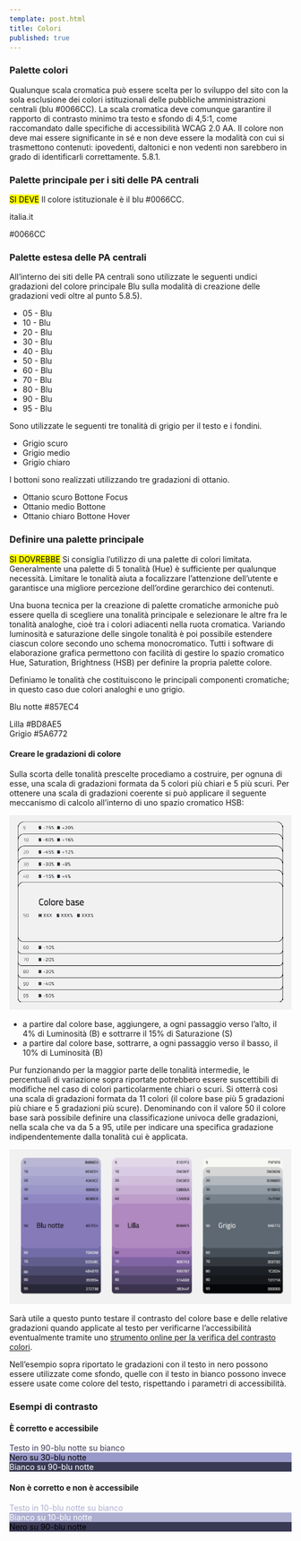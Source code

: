 ```yaml
---
template: post.html
title: Colori
published: true
---
```


### Palette colori 

Qualunque scala cromatica può essere scelta per lo sviluppo del sito con la sola esclusione dei colori istituzionali delle pubbliche amministrazioni centrali  (blu #0066CC). La scala cromatica deve comunque garantire il rapporto di contrasto minimo tra testo e sfondo di 4,5:1, come raccomandato dalle specifiche di accessibilità WCAG 2.0 AA. Il colore non deve mai essere significante in sé e non deve essere la modalità con cui si trasmettono contenuti: ipovedenti, daltonici e non vedenti non sarebbero in grado di identificarli correttamente. 5.8.1. 

### Palette principale per i siti delle PA centrali
<div class="lg-callout lg-callout-must">
<mark>SI DEVE</mark> Il colore istituzionale è il blu #0066CC.
</div>

<div class="lg-example-colore-blu-italia">
  <div class="ita-bg-colore-blu-italia-50">
      <p class="h3">italia.it</p>
      <p class="h4">#0066CC</p>
  </div>
</div>

<!-- ![html](/images/blu.png) -->

### Palette estesa delle PA centrali
All’interno dei siti delle PA centrali sono utilizzate le seguenti undici gradazioni del colore principale Blu sulla modalità di creazione delle gradazioni vedi oltre al punto 5.8.5).

<ul class="palette-example">
  <li class="ita-colore-blu-italia-05">
                        05 - Blu</li>
  <li class="ita-colore-blu-italia-10">
                        10 - Blu</li>
  <li class="ita-colore-blu-italia-20">
                        20 - Blu</li>
  <li class="ita-colore-blu-italia-30">
                        30 - Blu</li>
  <li class="ita-colore-blu-italia-40">
                        40 - Blu</li>
  <li class="ita-colore-blu-italia-50">
                        50 - Blu</li>
  <li class="ita-colore-blu-italia-60">
                        60 - Blu</li>
  <li class="ita-colore-blu-italia-70">
                        70 - Blu</li>
  <li class="ita-colore-blu-italia-80">
                        80 - Blu</li>
  <li class="ita-colore-blu-italia-90">
                        90 - Blu</li>
  <li class="ita-colore-blu-italia-95">
                        95 - Blu</li>
</ul>

Sono utilizzate le seguenti tre tonalità di grigio per il testo e i fondini.

<ul class="palette-example">
  <li class="ita-colore-grigio-scuro">
                        Grigio scuro
  </li>
  <li class="ita-colore-grigio-medio">
                        Grigio medio
  </li>
  <li class="ita-colore-grigio-chiaro">
                        Grigio chiaro
  </li>
</ul>

I bottoni sono realizzati utilizzando tre gradazioni di ottanio.

<ul class="palette-example">
  <li class="ita-colore-ottanio-scuro">
                        Ottanio scuro Bottone Focus
  <li class="ita-colore-ottanio-medio">
                        Ottanio medio Bottone 
  <li class="ita-colore-ottanio-chiaro">
                        Ottanio chiaro Bottone Hover
  </li>
</ul>


### Definire una palette principale

<div class="lg-callout lg-callout-should">
<mark>SI DOVREBBE</mark> Si consiglia l’utilizzo di una palette di colori limitata. Generalmente una palette di 5 tonalità (Hue) è sufficiente per qualunque necessità. Limitare le tonalità aiuta a focalizzare l’attenzione dell’utente e garantisce una migliore percezione dell’ordine gerarchico dei contenuti.</div>

Una buona tecnica per la creazione di palette cromatiche armoniche può essere quella di scegliere una tonalità principale e selezionare le altre fra le tonalità analoghe, cioè tra i colori adiacenti nella ruota cromatica. Variando luminosità e saturazione delle singole tonalità è poi possibile estendere ciascun colore secondo uno schema monocromatico. Tutti i software di elaborazione grafica permettono con facilità di gestire lo spazio cromatico Hue, Saturation, Brightness (HSB) per definire la propria palette colore.


Definiamo le tonalità che costituiscono le principali componenti cromatiche;
in questo caso due colori analoghi e uno grigio.

<div class="lg-example-palette-1 row">
  <div class="col-xs-12 col-md-4"><div style="background: #857EC4"></div><p>Blu notte #857EC4<p></div>
  <div class="col-xs-12 col-md-4"><div style="background: #BD8AE5"></div>Lilla #BD8AE5</div>
  <div class="col-xs-12 col-md-4"><div style="background: #5A6772"></div>Grigio #5A6772</div>
</div>

<!-- ![html](/images/palette-personale.jpg) -->

#### Creare le gradazioni di colore
Sulla scorta delle tonalità prescelte procediamo a costruire, per ognuna di esse, una scala di gradazioni formata da 5 colori più chiari e 5 più scuri. Per ottenere una scala di gradazioni coerente si può applicare il seguente meccanismo di calcolo all’interno di uno spazio cromatico HSB:

![](/images/costruire-palette.jpg)

- a partire dal colore base, aggiungere, a ogni passaggio verso l’alto, il 4% di Luminosità (B) e sottrarre il 15% di Saturazione (S)
- a partire dal colore base, sottrarre, a ogni passaggio verso il basso, il 10% di Luminosità (B)

Pur funzionando per la maggior parte delle tonalità intermedie, le percentuali di variazione sopra riportate potrebbero essere suscettibili di modifiche nel caso di colori particolarmente chiari o scuri. Si otterrà così una scala di gradazioni formata da 11 colori (il colore base più 5 gradazioni più chiare e 5 gradazioni più scure). Denominando con il valore 50 il colore base sarà possibile definire una classificazione univoca delle gradazioni, nella scala che va da 5 a 95, utile per indicare una specifica gradazione indipendentemente dalla tonalità cui è applicata.

![](/images/palette-viola.jpg)

Sarà utile a questo punto testare il contrasto del colore base e delle relative gradazioni 
quando applicate al testo per verificarne l’accessibilità eventualmente tramite uno
[strumento online per la verifica del contrasto colori](http://snook.ca/technical/colour_contrast/colour.html).

Nell’esempio sopra riportato le gradazioni con il testo in nero possono essere utilizzate come sfondo, 
quelle con il testo in bianco possono invece essere usate come colore del testo, rispettando i parametri di accessibilità.

### Esempi di contrasto

#### È corretto e accessibile
<div class="lg-example-palette-1 lg-example-palette-2 row">
  <div class="col-xs-12 col-md-4"><div style="color: #393954">Testo in 90-blu notte su bianco</div></div>
  <div class="col-xs-12 col-md-4"><div style="color: #000000; background: #9999C9">Nero su 30-blu notte</div></div>
  <div class="col-xs-12 col-md-4"><div style="color: white; background: #393954">Bianco su 90-blu notte</div></div>
</div>

<!-- ![html](/images/palette-corretta.jpg) -->

#### Non è corretto e non è accessibile
<div class="lg-example-palette-1 lg-example-palette-2 row">
  <div class="col-xs-12 col-md-4"><div style="color: #AEAED1">Testo in 10-blu notte su bianco</div></div>
  <div class="col-xs-12 col-md-4"><div style="color: #ffffff; background: #AEAED1">Bianco su 10-blu notte</div></div>
  <div class="col-xs-12 col-md-4"><div style="color: black; background: #393954">Nero su 90-blu notte</div></div>
</div>

<!-- ![html](/images/palette-scorretta.jpg) -->
